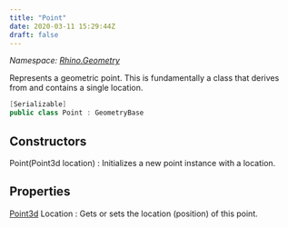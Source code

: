 ```yaml
---
title: "Point"
date: 2020-03-11 15:29:44Z
draft: false
---
```


*Namespace: [Rhino.Geometry](../)*

Represents a geometric point.
   This is fundamentally a class that derives from
    and contains a single  location.
```cs
[Serializable]
public class Point : GeometryBase
```
## Constructors

Point(Point3d location)
: Initializes a new point instance with a location.
## Properties

[Point3d](/rhinocommon/rhino/geometry/point3d/) Location
: Gets or sets the location (position) of this point.
